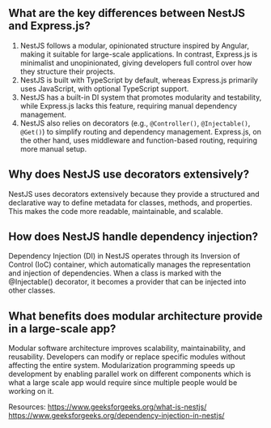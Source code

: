 ## What are the key differences between NestJS and Express.js?

1. NestJS follows a modular, opinionated structure inspired by Angular, making it suitable for large-scale applications. In contrast, Express.js is minimalist and unopinionated, giving developers full control over how they structure their projects.
2. NestJS is built with TypeScript by default, whereas Express.js primarily uses JavaScript, with optional TypeScript support.
3. NestJS has a built-in DI system that promotes modularity and testability, while Express.js lacks this feature, requiring manual dependency management.
4. NestJS also relies on decorators (e.g., `@Controller()`, `@Injectable()`, `@Get()`) to simplify routing and dependency management. Express.js, on the other hand, uses middleware and function-based routing, requiring more manual setup.

## Why does NestJS use decorators extensively?
NestJS uses decorators extensively because they provide a structured and declarative way to define metadata for classes, methods, and properties. This makes the code more readable, maintainable, and scalable.

## How does NestJS handle dependency injection?
Dependency Injection (DI) in NestJS operates through its Inversion of Control (IoC) container, which automatically manages the representation and injection of dependencies. When a class is marked with the @Injectable() decorator, it becomes a provider that can be injected into other classes. 


## What benefits does modular architecture provide in a large-scale app?
Modular software architecture improves scalability, maintainability, and reusability. Developers can modify or replace specific modules without affecting the entire system. Modularization programming speeds up development by enabling parallel work on different components which is what a large scale app would require since multiple people would be working on it.


Resources: 
https://www.geeksforgeeks.org/what-is-nestjs/
https://www.geeksforgeeks.org/dependency-injection-in-nestjs/
